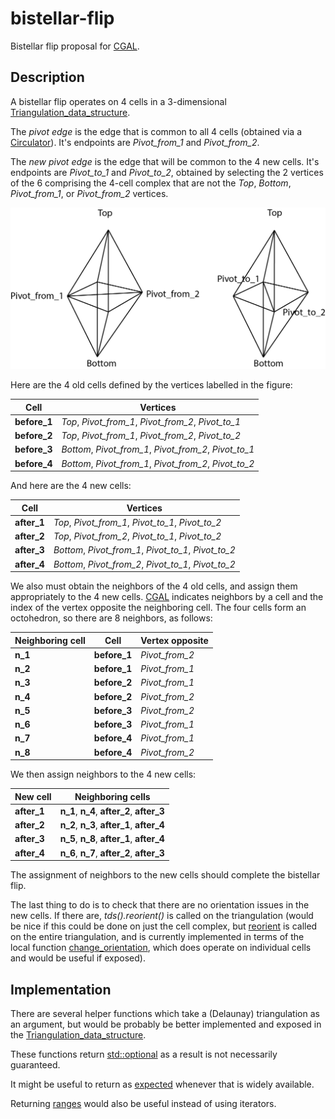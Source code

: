 # bistellar-flip

Bistellar flip proposal for [CGAL].

## Description

A bistellar flip operates on 4 cells in a 3-dimensional [Triangulation_data_structure].

The *pivot edge* is the edge that is common to all 4 cells (obtained via a [Circulator]).
It's endpoints are *Pivot_from_1* and *Pivot_from_2*.

The *new pivot edge* is the edge that will be common to the 4 new cells.
It's endpoints are *Pivot_to_1* and *Pivot_to_2*, obtained by selecting the 2 vertices
of the 6 comprising the 4-cell complex that are not the *Top*, *Bottom*, *Pivot_from_1*,
or *Pivot_from_2* vertices.

![bistellar flip](docs/bistellar-flip.png "bistellar flip")

Here are the 4 old cells defined by the vertices labelled in the figure:

| Cell         | Vertices                                               |
|--------------|--------------------------------------------------------|
| **before_1** | *Top*, *Pivot_from_1*, *Pivot_from_2*, *Pivot_to_1*    |
| **before_2** | *Top*, *Pivot_from_1*, *Pivot_from_2*, *Pivot_to_2*    |
| **before_3** | *Bottom*, *Pivot_from_1*, *Pivot_from_2*, *Pivot_to_1* |
| **before_4** | *Bottom*, *Pivot_from_1*, *Pivot_from_2*, *Pivot_to_2* |

And here are the 4 new cells:

| Cell         | Vertices                                             |
|--------------|------------------------------------------------------|
| **after_1**  | *Top*, *Pivot_from_1*, *Pivot_to_1*, *Pivot_to_2*    |
| **after_2**  | *Top*, *Pivot_from_2*, *Pivot_to_1*, *Pivot_to_2*    |
| **after_3**  | *Bottom*, *Pivot_from_1*, *Pivot_to_1*, *Pivot_to_2* |
| **after_4**  | *Bottom*, *Pivot_from_2*, *Pivot_to_1*, *Pivot_to_2* |

We also must obtain the neighbors of the 4 old cells, and assign them appropriately to the 4 new cells.
[CGAL] indicates neighbors by a cell and the index of the vertex opposite the neighboring cell.
The four cells form an octohedron, so there are 8 neighbors, as follows:

| Neighboring cell | Cell         | Vertex opposite |
|------------------|--------------|-----------------|
| **n_1**          | **before_1** | *Pivot_from_2*  |
| **n_2**          | **before_1** | *Pivot_from_1*  |
| **n_3**          | **before_2** | *Pivot_from_1*  |
| **n_4**          | **before_2** | *Pivot_from_2*  |
| **n_5**          | **before_3** | *Pivot_from_2*  |
| **n_6**          | **before_3** | *Pivot_from_1*  |
| **n_7**          | **before_4** | *Pivot_from_1*  |
| **n_8**          | **before_4** | *Pivot_from_2*  |

We then assign neighbors to the 4 new cells:

| New cell    | Neighboring cells                          |
|-------------|--------------------------------------------|
| **after_1** | **n_1**, **n_4**, **after_2**, **after_3** |
| **after_2** | **n_2**, **n_3**, **after_1**, **after_4** |
| **after_3** | **n_5**, **n_8**, **after_1**, **after_4** |
| **after_4** | **n_6**, **n_7**, **after_2**, **after_3** |

The assignment of neighbors to the new cells should complete the bistellar flip.

The last thing to do is to check that there are no orientation issues in the new cells.
If there are, *tds().reorient()* is called on the triangulation (would be nice if this
could be done on just the cell complex, but [reorient] is called on the entire triangulation,
and is currently implemented in terms of the local function [change_orientation], which does
operate on individual cells and would be useful if exposed).

## Implementation

There are several helper functions which take a (Delaunay) triangulation as an argument,
but would be probably be better implemented and exposed in the [Triangulation_data_structure].

These functions return [std::optional] as a result is not necessarily guaranteed.

It might be useful to return as [expected] whenever that is widely available.

Returning [ranges] would also be useful instead of using iterators.

[CGAL]: https://www.cgal.org/
[Triangulation_data_structure]: https://doc.cgal.org/latest/TDS_3/index.html
[Circulator]: https://doc.cgal.org/latest/Circulator/classCirculator.html
[reorient]: https://doc.cgal.org/latest/TDS_3/classTriangulationDataStructure__3.html#af501f165455a2411543d6ec2542fea8d
[change_orientation]: https://github.com/CGAL/cgal/blob/8430d04539179f25fb8e716f99e19d28589beeda/TDS_3/include/CGAL/Triangulation_data_structure_3.h#L1666
[std::optional]: https://en.cppreference.com/w/cpp/utility/optional
[expected]: https://en.cppreference.com/w/cpp/header/expected
[ranges]: https://en.cppreference.com/w/cpp/ranges
